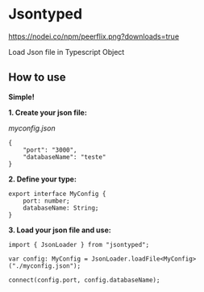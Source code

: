 # Jsontyped

https://nodei.co/npm/peerflix.png?downloads=true

Load Json file in Typescript Object

## How to use

**Simple!**

**1. Create your json file:**

*myconfig.json*

    {
        "port": "3000",
        "databaseName": "teste"
    }


**2. Define your type:**
   

    export interface MyConfig {
        port: number;
        databaseName: String;
    }

**3. Load your json file and use:**

    import { JsonLoader } from "jsontyped";

    var config: MyConfig = JsonLoader.loadFile<MyConfig>("./myconfig.json");
    
	connect(config.port, config.databaseName);


